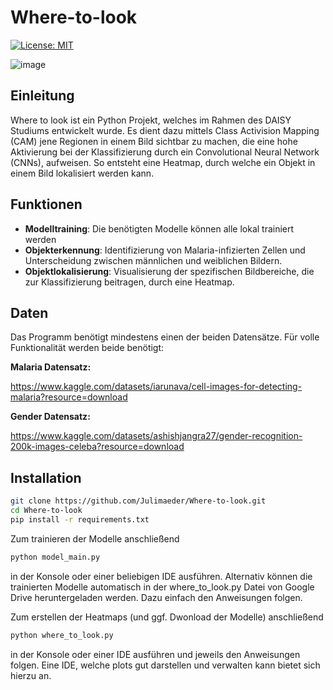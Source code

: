 # Where-to-look
[![License: MIT](https://img.shields.io/badge/License-MIT-yellow.svg)](https://opensource.org/licenses/MIT)


![image](https://img.shields.io/badge/Python-FFD43B?style=for-the-badge&logo=python&logoColor=blue)

## Einleitung
Where to look ist ein Python Projekt, welches im Rahmen des DAISY Studiums entwickelt wurde. Es dient dazu mittels Class Activision Mapping (CAM) jene Regionen in einem Bild sichtbar zu machen, die eine hohe Aktivierung bei der Klassifizierung durch ein Convolutional Neural Network (CNNs), aufweisen. So entsteht eine Heatmap, durch welche ein Objekt in einem Bild lokalisiert werden kann.

## Funktionen
- **Modelltraining**: Die benötigten Modelle können alle lokal trainiert werden
- **Objekterkennung**: Identifizierung von Malaria-infizierten Zellen und Unterscheidung zwischen männlichen und weiblichen Bildern.
- **Objektlokalisierung**: Visualisierung der spezifischen Bildbereiche, die zur Klassifizierung beitragen, durch eine Heatmap.

## Daten
Das Programm benötigt mindestens einen der beiden Datensätze. Für volle Funktionalität werden beide benötigt:

**Malaria Datensatz:**

https://www.kaggle.com/datasets/iarunava/cell-images-for-detecting-malaria?resource=download

**Gender Datensatz:**

https://www.kaggle.com/datasets/ashishjangra27/gender-recognition-200k-images-celeba?resource=download

## Installation

```bash
git clone https://github.com/Julimaeder/Where-to-look.git
cd Where-to-look
pip install -r requirements.txt
```

Zum trainieren der Modelle anschließend 
```bash
python model_main.py
```
in der Konsole oder einer beliebigen IDE ausführen. Alternativ können die trainierten Modelle automatisch in der where_to_look.py Datei von Google Drive heruntergeladen werden. Dazu einfach den Anweisungen folgen.

Zum erstellen der Heatmaps (und ggf. Dwonload der Modelle) anschließend
```bash
python where_to_look.py
```
in der Konsole oder einer IDE ausführen und jeweils den Anweisungen folgen. Eine IDE, welche plots gut darstellen und verwalten kann bietet sich hierzu an.

